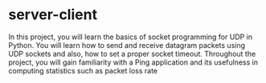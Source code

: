 # server-client
In this project, you will learn the basics of socket programming for UDP in Python. You will learn
how to send and receive datagram packets using UDP sockets and also, how to set a proper socket
timeout. Throughout the project, you will gain familiarity with a Ping application and its
usefulness in computing statistics such as packet loss rate
